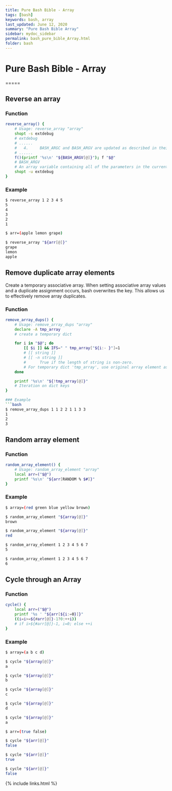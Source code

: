 ```yaml
---
title: Pure Bash Bible - Array
tags: [bash]
keywords: bash, array
last_updated: June 12, 2020
summary: "Pure Bash Bible Array"
sidebar: mydoc_sidebar
permalink: bash_pure_bible_Array.html
folder: bash
---
```


# Pure Bash Bible - Array
=====

## Reverse an array

### Function
```bash
reverse_array() {
    # Usage: reverse_array "array"
    shopt -s extdebug
    # extdebug
    # ......
    #   4.     BASH_ARGC and BASH_ARGV are updated as described in their descriptions above.
    # ......
    f()(printf '%s\n' "${BASH_ARGV[@]}"); f "$@"
    # BASH_ARGV
    # An array variable containing all of the parameters in the current bash execution call stack. The final parameter of the last subroutine call is at the top of the stack; the first parameter of the initial call is at the bottom. 
    shopt -u extdebug
}
```

### Example
```bash
$ reverse_array 1 2 3 4 5
5
4
3
2
1

$ arr=(apple lemon grape)

$ reverse_array "${arr[@]}"
grape
lemon
apple
```

## Remove duplicate array elements
Create a temporary associative array. When setting associative array values and a duplicate assignment occurs, bash overwrites the key. This allows us to effectively remove array duplicates.

### Function
```bash
remove_array_dups() {
    # Usage: remove_array_dups "array"
    declare -A tmp_array
    # create a temporary dict

    for i in "$@"; do
        [[ $i ]] && IFS=" " tmp_array["${i:- }"]=1
        # [[ string ]]
        # [[ -n string ]]
        #      True if the length of string is non-zero.
        # For temporary dict 'tmp_array', use original array element as key, 1 as value to create new element. If key is duplicated with existed, it will be overwritten.  
    done

    printf '%s\n' "${!tmp_array[@]}"
    # Iteration on dict keys
}

### Example
```bash
$ remove_array_dups 1 1 2 2 1 1 3 3
1
2
3
```

## Random array element

### Function
```bash
random_array_element() {
    # Usage: random_array_element "array"
    local arr=("$@")
    printf '%s\n' "${arr[RANDOM % $#]}"
}
```

### Example
```bash
$ array=(red green blue yellow brown)

$ random_array_element "${array[@]}"
brown

$ random_array_element "${array[@]}"
red

$ random_array_element 1 2 3 4 5 6 7
5

$ random_array_element 1 2 3 4 5 6 7
6
```

## Cycle through an Array

### Function
```bash
cycle() {
    local arr=("$@")
    printf '%s ' "${arr[${i:=0}]}"
    ((i=i>=${#arr[@]}-1?0:++i))
    # if i>${#arr[@]}-1, i=0; else ++i
}
```

### Example
```bash
$ array=(a b c d)

$ cycle "${array[@]}"
a

$ cycle "${array[@]}"
b

$ cycle "${array[@]}"
c

$ cycle "${array[@]}"
d

$ cycle "${array[@]}"
a

$ arr=(true false)

$ cycle "${arr[@]}"
false

$ cycle "${arr[@]}"
true

$ cycle "${arr[@]}"
false
```

{% include links.html %}
